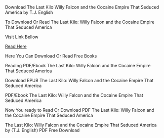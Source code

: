 Download The Last Kilo Willy Falcon and the Cocaine Empire That Seduced America by T.J. English

To Download Or Read The Last Kilo: Willy Falcon and the Cocaine Empire That Seduced America

Visit Link Bellow

[Read Here](https://mobionlines.web.app/couple/204982950-the-last-kilo)

Here You Can Download Or Read Free Books

Reading PDF/Ebook The Last Kilo: Willy Falcon and the Cocaine Empire That Seduced America

Download EPUB The Last Kilo: Willy Falcon and the Cocaine Empire That Seduced America

PDF/Ebook The Last Kilo: Willy Falcon and the Cocaine Empire That Seduced America

Now You ready to Read Or Download PDF The Last Kilo: Willy Falcon and the Cocaine Empire That Seduced America

The Last Kilo: Willy Falcon and the Cocaine Empire That Seduced America by (T.J. English) PDF Free Download
